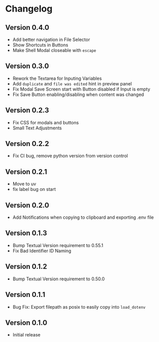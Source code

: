 # Changelog

## Version 0.4.0
- Add better navigation in File Selector
- Show Shortcuts in Buttons
- Make Shell Modal closeable with `escape`

## Version 0.3.0
- Rework the Textarea for Inputing Variables
- Add `duplicate` and `file was edited` hint in preview panel
- Fix Modal Save Screen start with Button disabled if Input is empty
- Fix Save Button enabling/disabling when content was changed

## Version 0.2.3
- Fix CSS for modals and buttons
- Small Text Adjustments

## Version 0.2.2
- Fix CI bug, remove python version from version control

## Version 0.2.1
- Move to uv
- fix label bug on start

## Version 0.2.0
- Add Notifications when copying to clipboard and exporting .env file

## Version 0.1.3
- Bump Textual Version requirement to 0.55.1
- Fix Bad Identifier ID Naming

## Version 0.1.2
- Bump Textual Version requirement to 0.50.0

## Version 0.1.1
- Bug Fix: Export filepath as posix to easily copy into `load_dotenv`

## Version 0.1.0
- Initial release
